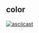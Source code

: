## color
[![asciicast](https://asciinema.org/a/4BHVTMQyIptX18uuwzLhsjrFG.svg)](https://asciinema.org/a/4BHVTMQyIptX18uuwzLhsjrFG)
